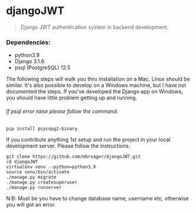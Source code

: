 # djangoJWT
> Django JWT authentication system in backend development.

### Dependencies:
- python3.9
- Django 3.1.6
- psql (PostgreSQL) 12.5

The following steps will walk you thru installation on a Mac. Linux should be similar. It's also possible to develop on a Windows machine, but I have not documented the steps. If you've developed the Django app on Windows, you should have little problem getting up and running.

###### If psql error raise please follow the command.
```base 
pip install psycopg2-binary
```

If you contribute anything 1st setup and run the project in your local development server. Please follow the instructions.
```base
git clone https://github.com/mbrsagor/djangoJWT.git
cd djangoJWT
virtualenv venv --python=python3.9
source venv/bin/activate
./manage.py migrate
./manage.py createsuperuser
./manage.py runserver
```

N:B: Must be you have to change database name, username etc, otherwise you will got an error.
